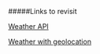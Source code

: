 
#####Links to revisit

[Weather API](http://www.worldweatheronline.com/free-weather-feed.aspx)

[Weather with geolocation](http://tutorialzine.com/2013/05/weather-web-app-geolocation-revisited/)